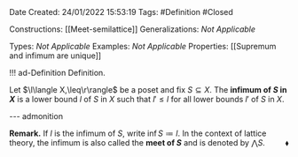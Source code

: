 <br />
<br />

Date Created: 24/01/2022 15:53:19
Tags: #Definition #Closed 

Constructions: [[Meet-semilattice]]
Generalizations: _Not Applicable_

Types: _Not Applicable_
Examples: _Not Applicable_ 
Properties: [[Supremum and infimum are unique]]

!!! ad-Definition Definition.

Let $\l\langle X,\leq\r\rangle$ be a poset and fix $S\subseteq X$. The **infimum of $S$ in $X$** is a lower bound $l$ of $S$ in $X$ such that $l'\leq l$ for all lower bounds $l'$ of $S$ in $X$.

--- admonition

**Remark.** If $l$ is the infimum of $S$, write $\inf S\coloneqq l$. In the context of lattice theory, the infimum is also called the **meet of $S$** and is denoted by $\bigwedge S$.<span style="float:right;">$\blacklozenge$</span>
